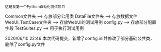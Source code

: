 	这是我第一个Python自动化测试项目
Common文件夹 ——> 存放部分公用类
DataFile文件夹 ——> 存放数据文件
WebUI_TestCase文件夹 ——> 存放WebUI的测试用例
config.py ——> 存放部分配置字段
TestSuites.py ——> 用于执行测试用例

2020/06/10 22:46 本次代码提交，新增了config.ini并修改了部分基础公共类，删除了config.py文件
